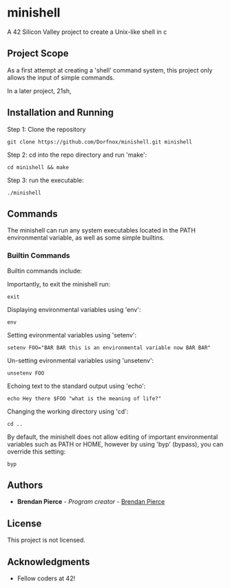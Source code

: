 # minishell

A 42 Silicon Valley project to create a Unix-like shell in c

## Project Scope

As a first attempt at creating a 'shell' command system, this project only allows the input of simple commands.

In a later project, 21sh,

## Installation and Running

Step 1: Clone the repository

```
git clone https://github.com/Dorfnox/minishell.git minishell
```

Step 2: cd into the repo directory and run 'make':

```
cd minishell && make
```

Step 3: run the executable:

```
./minishell
```

## Commands

The minishell can run any system executables located in the PATH environmental variable, as well as some simple builtins.

### Builtin Commands

Builtin commands include:

Importantly, to exit the minishell run:
```
exit
```

Displaying environmental variables using 'env':
```
env
```

Setting evironmental variables using 'setenv':
```
setenv FOO="BAR BAR this is an environmental variable now BAR BAR"
```

Un-setting evironmental variables using 'unsetenv':
```
unsetenv FOO
```

Echoing text to the standard output using 'echo':
```
echo Hey there $FOO "what is the meaning of life?"
```

Changing the working directory using 'cd':
```
cd ..
```

By default, the minishell does not allow editing of important environmental variables such as PATH or HOME, however by using 'byp' (bypass), you can override this setting:
```
byp
```

## Authors

* **Brendan Pierce** - *Program creator* - [Brendan Pierce](https://github.com/Dorfnox/)

## License

This project is not licensed.

## Acknowledgments

* Fellow coders at 42!
